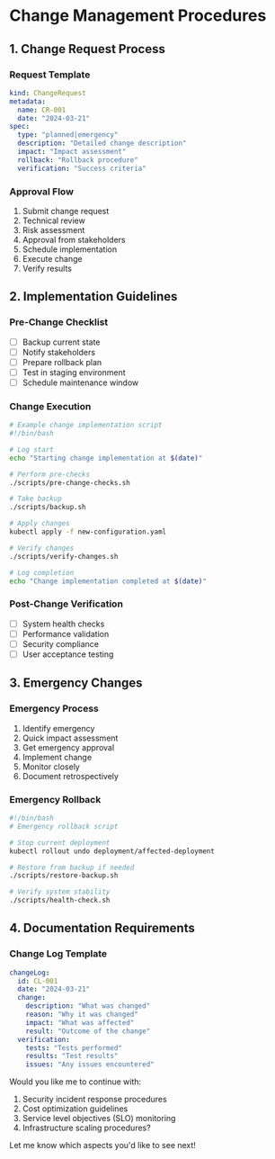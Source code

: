 # Change Management Procedures

## 1. Change Request Process

### Request Template
```yaml
kind: ChangeRequest
metadata:
  name: CR-001
  date: "2024-03-21"
spec:
  type: "planned|emergency"
  description: "Detailed change description"
  impact: "Impact assessment"
  rollback: "Rollback procedure"
  verification: "Success criteria"
```

### Approval Flow
1. Submit change request
2. Technical review
3. Risk assessment
4. Approval from stakeholders
5. Schedule implementation
6. Execute change
7. Verify results

## 2. Implementation Guidelines

### Pre-Change Checklist
- [ ] Backup current state
- [ ] Notify stakeholders
- [ ] Prepare rollback plan
- [ ] Test in staging environment
- [ ] Schedule maintenance window

### Change Execution
```bash
# Example change implementation script
#!/bin/bash

# Log start
echo "Starting change implementation at $(date)"

# Perform pre-checks
./scripts/pre-change-checks.sh

# Take backup
./scripts/backup.sh

# Apply changes
kubectl apply -f new-configuration.yaml

# Verify changes
./scripts/verify-changes.sh

# Log completion
echo "Change implementation completed at $(date)"
```

### Post-Change Verification
- [ ] System health checks
- [ ] Performance validation
- [ ] Security compliance
- [ ] User acceptance testing

## 3. Emergency Changes

### Emergency Process
1. Identify emergency
2. Quick impact assessment
3. Get emergency approval
4. Implement change
5. Monitor closely
6. Document retrospectively

### Emergency Rollback
```bash
#!/bin/bash
# Emergency rollback script

# Stop current deployment
kubectl rollout undo deployment/affected-deployment

# Restore from backup if needed
./scripts/restore-backup.sh

# Verify system stability
./scripts/health-check.sh
```

## 4. Documentation Requirements

### Change Log Template
```yaml
changeLog:
  id: CL-001
  date: "2024-03-21"
  change:
    description: "What was changed"
    reason: "Why it was changed"
    impact: "What was affected"
    result: "Outcome of the change"
  verification:
    tests: "Tests performed"
    results: "Test results"
    issues: "Any issues encountered"
```

Would you like me to continue with:
1. Security incident response procedures
2. Cost optimization guidelines
3. Service level objectives (SLO) monitoring
4. Infrastructure scaling procedures?

Let me know which aspects you'd like to see next! 